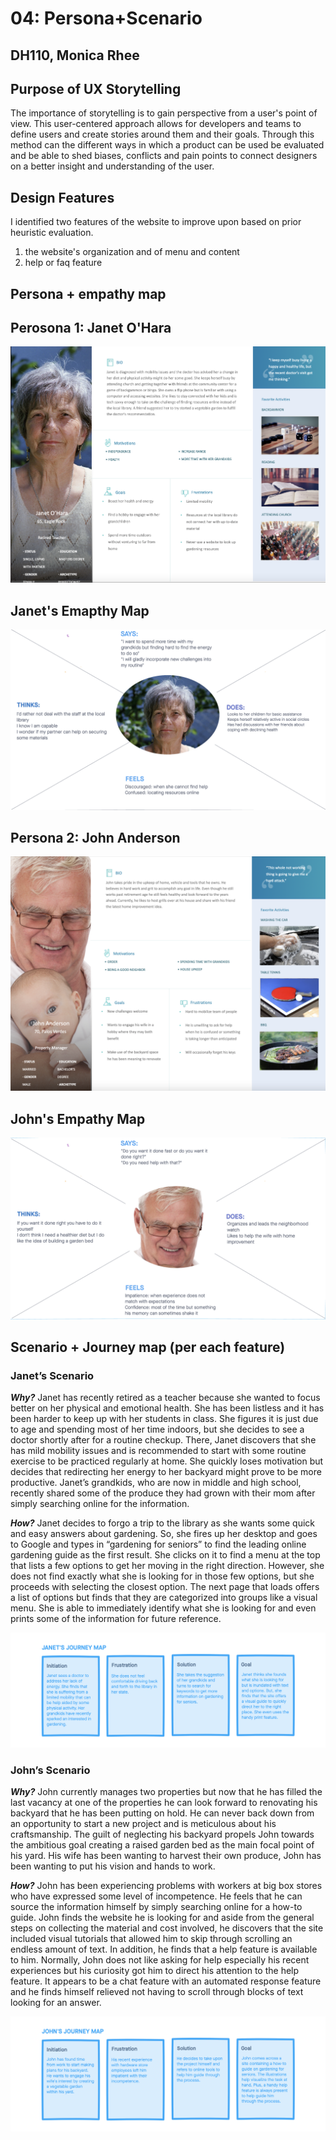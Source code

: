 # 04: Persona+Scenario
## DH110, Monica Rhee

## Purpose of UX Storytelling
The importance of storytelling is to gain perspective from a user's point of view. This user-centered approach allows for developers and teams to define users and create stories around them and their goals. Through this method can the different ways in which a product can be used be evaluated and be able to shed biases, conflicts and pain points to connect designers on a better insight and understanding of the user.

## Design Features
I identified two features of the website to improve upon based on prior heuristic evaluation.
1. the  website's organization and of menu and content
2. help or faq feature

## Persona + empathy map
## Perosona 1: Janet O'Hara
<img src="https://github.com/monicakr1/DH110/blob/main/assignment04/p1.png">

## Janet's Emapthy Map
<img src="https://github.com/monicakr1/DH110/blob/main/assignment04/em1.png">

## Persona 2: John Anderson
<img src="https://github.com/monicakr1/DH110/blob/main/assignment04/p2.png">

## John's Empathy Map
<img src="https://github.com/monicakr1/DH110/blob/main/assignment04/em2.png">

## Scenario + Journey map (per each feature)
### Janet’s Scenario 

***Why?*** Janet has recently retired as a teacher because she wanted to focus better on her physical and emotional health. She has been listless and it has been harder to keep up with her students in class. She figures it is just due to age and spending most of her time indoors, but she decides to see a doctor shortly after for a routine checkup. There, Janet discovers that she has mild mobility issues and is recommended to start with some routine exercise to be practiced regularly at home. She quickly loses motivation but decides that redirecting her energy to her backyard might prove to be more productive. Janet’s grandkids, who are now in middle and high school, recently shared some of the produce they had grown with their mom after simply searching online for the information. 

***How?*** Janet decides to forgo a trip to the library as she wants some quick and easy answers about gardening. So, she fires up her desktop and goes to Google and types in “gardening for seniors” to find the leading online gardening guide as the first result. She clicks on it to find a menu at the top that lists a few options to get her moving in the right direction. However, she does not find exactly what she is looking for in those few options, but she proceeds with selecting the closest option. The next page that loads offers a list of options but finds that they are categorized into groups like a visual menu. She is able to immediately identify what she is looking for and even prints some of the information for future reference.

<img src="https://github.com/monicakr1/DH110/blob/main/assignment04/jm.png">

### John’s Scenario

***Why?*** John currently manages two properties but now that he has filled the last vacancy at one of the properties he can look forward to renovating his backyard that he has been putting on hold. He can never back down from an opportunity to start a new project and is meticulous about his craftsmanship. The guilt of neglecting his backyard propels John towards the ambitious goal creating a raised garden bed as the main focal point of his yard. His wife has been wanting to harvest their own produce, John has been wanting to put his vision and hands to work. 

***How?*** John has been experiencing problems with workers at big box stores who have expressed some level of incompetence. He feels that he can source the information himself by simply searching online for a how-to guide. John finds the website he is looking for and aside from the general steps on collecting the material and cost involved, he discovers that the site included visual tutorials that allowed him to skip through scrolling an endless amount of text. In addition, he finds that a help feature is available to him. Normally, John does not like asking for help especially his recent experiences but his curiosity got him to direct his attention to the help feature. It appears to be a chat feature with an automated response feature and he finds himself relieved not having to scroll through blocks of text looking for an answer. 

<img src="https://github.com/monicakr1/DH110/blob/main/assignment04/jm2.png">

